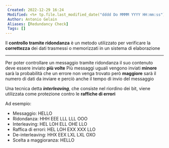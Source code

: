 ```yaml
---
 Created: 2022-12-29 16:24
 Modified: <%+ tp.file.last_modified_date("dddd Do MMMM YYYY HH:mm:ss") %>
 Author: Antonio Gelain
 Aliases: [Redundancy Check]
 Tags: []
---
```


Il **controllo tramite ridondanza** è un metodo utilizzato per verificare la **correttezza** dei dati trasmessi o memorizzati in un sistema di elaborazione

---

Per poter controllare un messaggio tramite ridondanza il suo contenuto deve essere inviato **più volte**
Più messaggi uguali vengono inviati **minore** sarà la probabilità che un errore non venga trovato però **maggiore** sarà il numero di dati da inviare e perciò anche il tempo di invio del messaggio

Una tecnica detta ***interleaving***, che consiste nel riordino dei bit, viene utilizzata come protezione contro le **raffiche di errori**

Ad esempio:
- Messaggio: HELLO
- Ridondanza: HHH EEE LLL LLL OOO
- Interleaving: HEL LOH ELL OHE LLO
- Raffica di errori: HEL LOH EXX XXX LLO
- De-interleaving: HHX EEX LXL LXL OXO
- Scelta a maggioranza: HELLO
